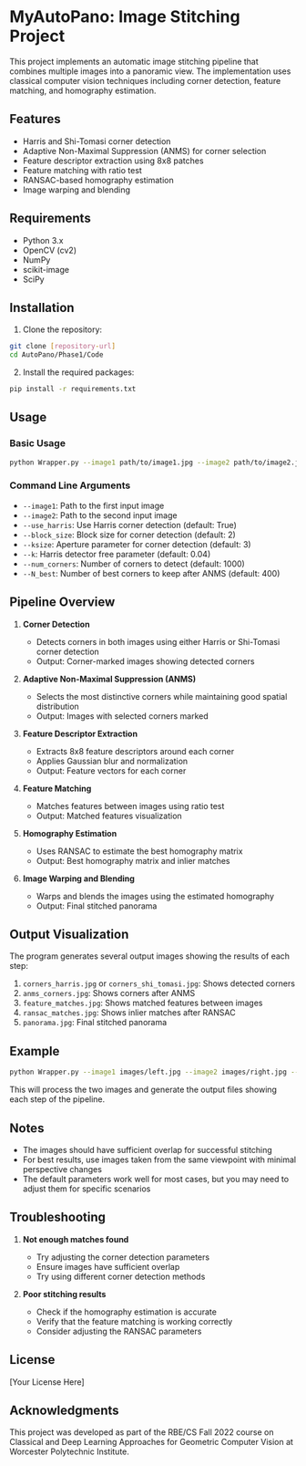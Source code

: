 # MyAutoPano: Image Stitching Project

This project implements an automatic image stitching pipeline that combines multiple images into a panoramic view. The implementation uses classical computer vision techniques including corner detection, feature matching, and homography estimation.

## Features

- Harris and Shi-Tomasi corner detection
- Adaptive Non-Maximal Suppression (ANMS) for corner selection
- Feature descriptor extraction using 8x8 patches
- Feature matching with ratio test
- RANSAC-based homography estimation
- Image warping and blending

## Requirements

- Python 3.x
- OpenCV (cv2)
- NumPy
- scikit-image
- SciPy

## Installation

1. Clone the repository:
```bash
git clone [repository-url]
cd AutoPano/Phase1/Code
```

2. Install the required packages:
```bash
pip install -r requirements.txt
```

## Usage

### Basic Usage

```bash
python Wrapper.py --image1 path/to/image1.jpg --image2 path/to/image2.jpg
```

### Command Line Arguments

- `--image1`: Path to the first input image
- `--image2`: Path to the second input image
- `--use_harris`: Use Harris corner detection (default: True)
- `--block_size`: Block size for corner detection (default: 2)
- `--ksize`: Aperture parameter for corner detection (default: 3)
- `--k`: Harris detector free parameter (default: 0.04)
- `--num_corners`: Number of corners to detect (default: 1000)
- `--N_best`: Number of best corners to keep after ANMS (default: 400)

## Pipeline Overview

1. **Corner Detection**
   - Detects corners in both images using either Harris or Shi-Tomasi corner detection
   - Output: Corner-marked images showing detected corners

2. **Adaptive Non-Maximal Suppression (ANMS)**
   - Selects the most distinctive corners while maintaining good spatial distribution
   - Output: Images with selected corners marked

3. **Feature Descriptor Extraction**
   - Extracts 8x8 feature descriptors around each corner
   - Applies Gaussian blur and normalization
   - Output: Feature vectors for each corner

4. **Feature Matching**
   - Matches features between images using ratio test
   - Output: Matched features visualization

5. **Homography Estimation**
   - Uses RANSAC to estimate the best homography matrix
   - Output: Best homography matrix and inlier matches

6. **Image Warping and Blending**
   - Warps and blends the images using the estimated homography
   - Output: Final stitched panorama

## Output Visualization

The program generates several output images showing the results of each step:

1. `corners_harris.jpg` or `corners_shi_tomasi.jpg`: Shows detected corners
2. `anms_corners.jpg`: Shows corners after ANMS
3. `feature_matches.jpg`: Shows matched features between images
4. `ransac_matches.jpg`: Shows inlier matches after RANSAC
5. `panorama.jpg`: Final stitched panorama

## Example

```bash
python Wrapper.py --image1 images/left.jpg --image2 images/right.jpg --use_harris True
```

This will process the two images and generate the output files showing each step of the pipeline.

## Notes

- The images should have sufficient overlap for successful stitching
- For best results, use images taken from the same viewpoint with minimal perspective changes
- The default parameters work well for most cases, but you may need to adjust them for specific scenarios

## Troubleshooting

1. **Not enough matches found**
   - Try adjusting the corner detection parameters
   - Ensure images have sufficient overlap
   - Try using different corner detection methods

2. **Poor stitching results**
   - Check if the homography estimation is accurate
   - Verify that the feature matching is working correctly
   - Consider adjusting the RANSAC parameters

## License

[Your License Here]

## Acknowledgments

This project was developed as part of the RBE/CS Fall 2022 course on Classical and Deep Learning Approaches for Geometric Computer Vision at Worcester Polytechnic Institute.